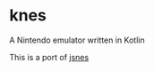 # knes
A Nintendo emulator written in Kotlin

This is a port of [jsnes](https://github.com/bfirsh/jsnes)